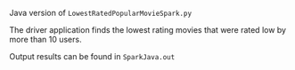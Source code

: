 Java version of `LowestRatedPopularMovieSpark.py`

The driver application finds the lowest rating movies that were rated low by more than 10 users.

Output results can be found in `SparkJava.out`
